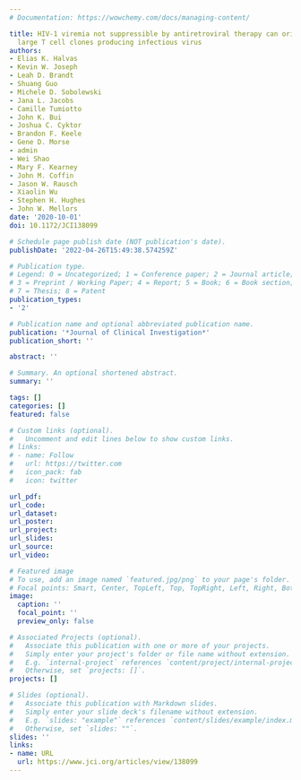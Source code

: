 ```yaml
---
# Documentation: https://wowchemy.com/docs/managing-content/

title: HIV-1 viremia not suppressible by antiretroviral therapy can originate from
  large T cell clones producing infectious virus
authors:
- Elias K. Halvas
- Kevin W. Joseph
- Leah D. Brandt
- Shuang Guo
- Michele D. Sobolewski
- Jana L. Jacobs
- Camille Tumiotto
- John K. Bui
- Joshua C. Cyktor
- Brandon F. Keele
- Gene D. Morse
- admin
- Wei Shao
- Mary F. Kearney
- John M. Coffin
- Jason W. Rausch
- Xiaolin Wu
- Stephen H. Hughes
- John W. Mellors
date: '2020-10-01'
doi: 10.1172/JCI138099

# Schedule page publish date (NOT publication's date).
publishDate: '2022-04-26T15:49:38.574259Z'

# Publication type.
# Legend: 0 = Uncategorized; 1 = Conference paper; 2 = Journal article;
# 3 = Preprint / Working Paper; 4 = Report; 5 = Book; 6 = Book section;
# 7 = Thesis; 8 = Patent
publication_types:
- '2'

# Publication name and optional abbreviated publication name.
publication: '*Journal of Clinical Investigation*'
publication_short: ''

abstract: ''

# Summary. An optional shortened abstract.
summary: ''

tags: []
categories: []
featured: false

# Custom links (optional).
#   Uncomment and edit lines below to show custom links.
# links:
# - name: Follow
#   url: https://twitter.com
#   icon_pack: fab
#   icon: twitter

url_pdf:
url_code:
url_dataset:
url_poster:
url_project:
url_slides:
url_source:
url_video:

# Featured image
# To use, add an image named `featured.jpg/png` to your page's folder. 
# Focal points: Smart, Center, TopLeft, Top, TopRight, Left, Right, BottomLeft, Bottom, BottomRight.
image:
  caption: ''
  focal_point: ''
  preview_only: false

# Associated Projects (optional).
#   Associate this publication with one or more of your projects.
#   Simply enter your project's folder or file name without extension.
#   E.g. `internal-project` references `content/project/internal-project/index.md`.
#   Otherwise, set `projects: []`.
projects: []

# Slides (optional).
#   Associate this publication with Markdown slides.
#   Simply enter your slide deck's filename without extension.
#   E.g. `slides: "example"` references `content/slides/example/index.md`.
#   Otherwise, set `slides: ""`.
slides: ''
links:
- name: URL
  url: https://www.jci.org/articles/view/138099
---
```


